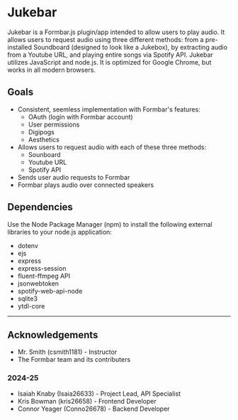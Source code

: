 # Jukebar
Jukebar is a Formbar.js plugin/app intended to allow users to play audio. It allows users to request audio using three different methods: from a pre-installed Soundboard (designed to look like a Jukebox), by extracting audio from a Youtube URL, and playing entire songs via Spotify API. Jukebar utilizes JavaScript and node.js. It is optimized for Google Chrome, but works in all modern browsers.

## Goals
- Consistent, seemless implementation with Formbar's features:
  - OAuth (login with Formbar account)
  - User permissions
  - Digipogs
  - Aesthetics
- Allows users to request audio with each of these three methods:
  - Sounboard
  - Youtube URL
  - Spotify API
- Sends user audio requests to Formbar
- Formbar plays audio over connected speakers

## Dependencies

Use the Node Package Manager (npm) to install the following external libraries to your node.js application:
- dotenv
- ejs
- express
- express-session
- fluent-ffmpeg API
- jsonwebtoken
- spotify-web-api-node
- sqlite3
- ytdl-core

***

## Acknowledgements
- Mr. Smith (csmith1181) - Instructor
- The Formbar team and its contributers

### 2024-25
- Isaiah Knaby (Isaia26633) - Project Lead, API Specialist
- Kris Bowman (kris26658) - Frontend Developer
- Connor Yeager (Conno26678) - Backend Developer
